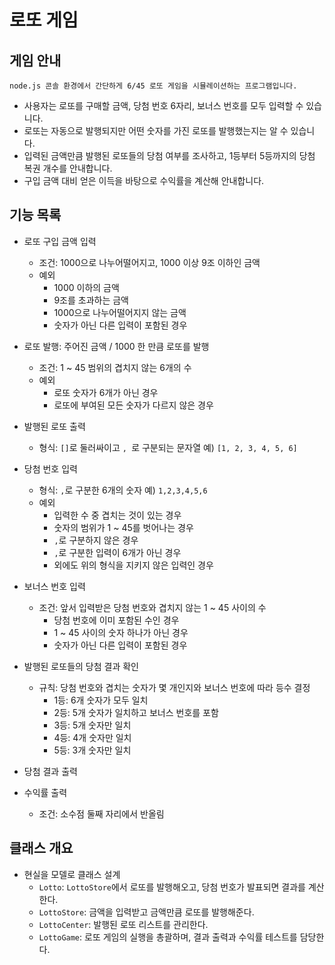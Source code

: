 # 로또 게임
## 게임 안내
```
node.js 콘솔 환경에서 간단하게 6/45 로또 게임을 시뮬레이션하는 프로그램입니다.
```

- 사용자는 로또를 구매할 금액, 당첨 번호 6자리, 보너스 번호를 모두 입력할 수 있습니다.
- 로또는 자동으로 발행되지만 어떤 숫자를 가진 로또를 발행했는지는 알 수 있습니다.
- 입력된 금액만큼 발행된 로또들의 당첨 여부를 조사하고, 1등부터 5등까지의 당첨 복권 개수를 안내합니다.
- 구입 금액 대비 얻은 이득을 바탕으로 수익률을 계산해 안내합니다.

## 기능 목록

- 로또 구입 금액 입력
  - 조건: 1000으로 나누어떨어지고, 1000 이상 9조 이하인 금액
  - 예외
    - 1000 이하의 금액
    - 9조를 초과하는 금액
    - 1000으로 나누어떨어지지 않는 금액
    - 숫자가 아닌 다른 입력이 포함된 경우
      
- 로또 발행: 주어진 금액 / 1000 한 만큼 로또를 발행
  - 조건: 1 ~ 45 범위의 겹치지 않는 6개의 수
  - 예외
    - 로또 숫자가 6개가 아닌 경우
    - 로또에 부여된 모든 숫자가 다르지 않은 경우
      
- 발행된 로또 출력
  - 형식: `[]`로 둘러싸이고 `, `로 구분되는 문자열
    예) `[1, 2, 3, 4, 5, 6]`
    
- 당첨 번호 입력
  - 형식: `,`로 구분한 6개의 숫자
    예) `1,2,3,4,5,6`
  - 예외
    - 입력한 수 중 겹치는 것이 있는 경우
    - 숫자의 범위가 1 ~ 45를 벗어나는 경우
    - `,`로 구분하지 않은 경우
    - `,`로 구분한 입력이 6개가 아닌 경우
    - 외에도 위의 형식을 지키지 않은 입력인 경우
      
- 보너스 번호 입력
  - 조건: 앞서 입력받은 당첨 번호와 겹치지 않는 1 ~ 45 사이의 수
    - 당첨 번호에 이미 포함된 수인 경우
    - 1 ~ 45 사이의 숫자 하나가 아닌 경우
    - 숫자가 아닌 다른 입력이 포함된 경우
      
- 발행된 로또들의 당첨 결과 확인
  - 규칙: 당첨 번호와 겹치는 숫자가 몇 개인지와 보너스 번호에 따라 등수 결정
    - 1등: 6개 숫자가 모두 일치
    - 2등: 5개 숫자가 일치하고 보너스 번호를 포함
    - 3등: 5개 숫자만 일치
    - 4등: 4개 숫자만 일치
    - 5등: 3개 숫자만 일치

- 당첨 결과 출력
  
- 수익률 출력
  - 조건: 소수점 둘째 자리에서 반올림

## 클래스 개요

- 현실을 모델로 클래스 설계
  - `Lotto`: `LottoStore`에서 로또를 발행해오고, 당첨 번호가 발표되면 결과를 계산한다.
  - `LottoStore`: 금액을 입력받고 금액만큼 로또를 발행해준다.
  - `LottoCenter`: 발행된 로또 리스트를 관리한다.
  - `LottoGame`: 로또 게임의 실행을 총괄하며, 결과 출력과 수익률 테스트를 담당한다.
